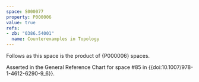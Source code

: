 ```yaml
---
space: S000077
property: P000006
value: true
refs:
- zb: "0386.54001"
  name: Counterexamples in Topology
---
```


Follows as this space is the product of {P000006} spaces.

Asserted in the General Reference Chart for space #85 in
{{doi:10.1007/978-1-4612-6290-9_6}}.
